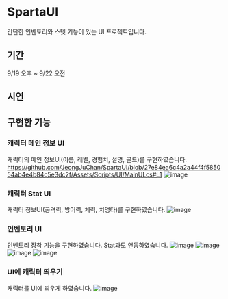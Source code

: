 # SpartaUI
간단한 인벤토리와 스텟 기능이 있는 UI 프로젝트입니다.

## 기간
9/19 오후 ~ 9/22 오전

## 시연

## 구현한 기능

### 캐릭터 메인 정보 UI
캐릭터의 메인 정보UI(이름, 레벨, 경험치, 설명, 골드)를 구현하였습니다.
https://github.com/JeongJuChan/SpartaUI/blob/27e84ea6c4a2a44f4f585054ab4e4b84c5e3dc2f/Assets/Scripts/UI/MainUI.cs#L1
![image](https://github.com/JeongJuChan/SpartaUI/assets/95285906/b454802c-fc09-4ca5-99b2-bfb1d75a6c1f)

### 캐릭터 Stat UI
캐릭터 정보UI(공격력, 방어력, 체력, 치명타)를 구현하였습니다.
![image](https://github.com/JeongJuChan/SpartaUI/assets/95285906/57a0fd9d-caab-4f94-88cf-d833bef27bdb)

### 인벤토리 UI
인벤토리 장착 기능을 구현하였습니다. Stat과도 연동하였습니다.
![image](https://github.com/JeongJuChan/SpartaUI/assets/95285906/23e83603-b379-4e44-afee-f0a222a30a22)
![image](https://github.com/JeongJuChan/SpartaUI/assets/95285906/e9840256-084b-4f56-8692-c6adb0edcd69)
![image](https://github.com/JeongJuChan/SpartaUI/assets/95285906/57614c8f-9a37-44ab-a2c9-e384cd7d98c6)
![image](https://github.com/JeongJuChan/SpartaUI/assets/95285906/018f873c-fb28-4db1-9dad-cc30e080423d)

### UI에 캐릭터 띄우기
캐릭터를 UI에 띄우게 하였습니다.
![image](https://github.com/JeongJuChan/SpartaUI/assets/95285906/63cf4e13-f298-4a08-af5f-5cce06e89bd5)
